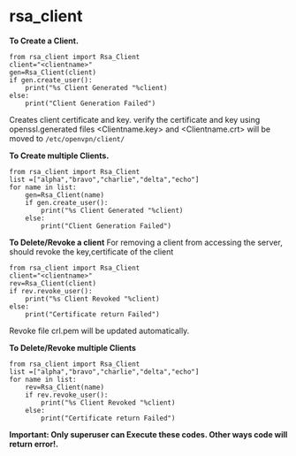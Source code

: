 # rsa_client

**To Create a Client.**


    from rsa_client import Rsa_Client
    client="<clientname>"
    gen=Rsa_Client(client)
    if gen.create_user():
        print("%s Client Generated "%client)
    else:
        print("Client Generation Failed")
  

Creates client certificate and key. verify the certificate and key using openssl.generated files <Clientname.key> and <Clientname.crt> will be moved to `/etc/openvpn/client/`

**To Create multiple Clients.**


    from rsa_client import Rsa_Client
    list =["alpha","bravo","charlie","delta","echo"]
    for name in list:
        gen=Rsa_Client(name)
        if gen.create_user():
            print("%s Client Generated "%client)
        else:
            print("Client Generation Failed")

**To Delete/Revoke a client**
For removing a client from accessing the server, should revoke the key,certificate of the client

    from rsa_client import Rsa_Client
    client="<clientname>"
    rev=Rsa_Client(client)
    if rev.revoke_user():
        print("%s Client Revoked "%client)
    else:
        print("Certificate return Failed")
 
Revoke file crl.pem will be updated automatically.

**To Delete/Revoke multiple Clients**


    from rsa_client import Rsa_Client
    list =["alpha","bravo","charlie","delta","echo"]
    for name in list:
        rev=Rsa_Client(name)
        if rev.revoke_user():
            print("%s Client Revoked "%client)
        else:
            print("Certificate return Failed")
            
**Important: Only superuser can Execute these codes. Other ways code will return error!.**
